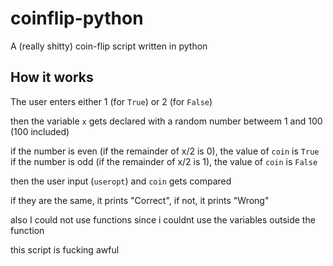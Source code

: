 # coinflip-python
A (really shitty) coin-flip script written in python

## How it works
The user enters either 1 (for ```True```) or 2 (for ```False```)

then the variable ```x``` gets declared with a random number betweem 1 and 100 (100 included)

if the number is even (if the remainder of x/2 is 0), the value of ```coin``` is ```True```
if the number is odd (if the remainder of x/2 is 1), the value  of ```coin``` is ```False```

then the user input (```useropt```) and ```coin``` gets compared

if they are the same, it prints "Correct", if not, it prints "Wrong"

also I could not use functions since i couldnt use the variables outside the function

this script is fucking awful
